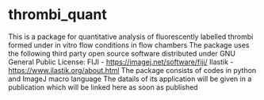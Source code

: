 # thrombi_quant
This is a package for quantitative analysis of fluorescently labelled thrombi formed under in vitro flow conditions in flow chambers
The package uses the following third party open source software distributed under GNU General Public License:
FIJI - https://imagej.net/software/fiji/
Ilastik - https://www.ilastik.org/about.html
The package consists of codes in python and ImageJ macro language
The datails of its application will be given in a publication which will be linked here as soon as published
